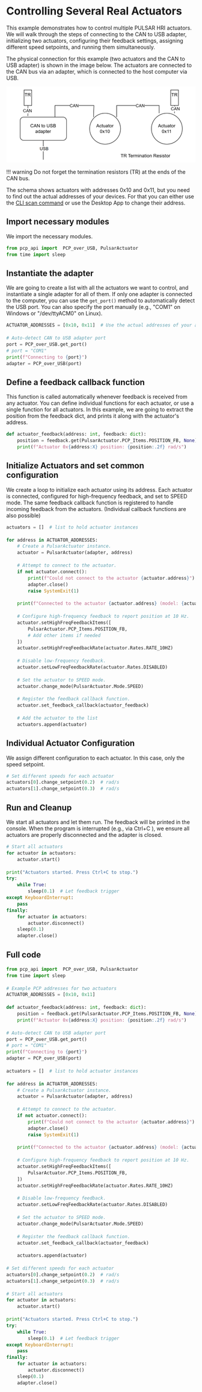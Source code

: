 # Controlling Several Real Actuators

This example demonstrates how to control multiple PULSAR HRI actuators. We will walk through the steps of connecting to the CAN to USB adapter, initializing two actuators, configuring their feedback settings, assigning different speed setpoints, and running them simultaneously.

The physical connection for this example (two actuators and the CAN to USB adapter) is shown in the image below. The actuators are connected to the CAN bus via an adapter, which is connected to the host computer via USB.

![CAN example](../../assets/images/can_02.png)

!!! warning
    Do not forget the termination resistors (TR) at the ends of the CAN bus.

The schema shows actuators with addresses 0x10 and 0x11, but you need to find out the actual addresses of your devices. For that you can either use the [CLI scan command](cli.md#scan-for-devices) or use the Desktop App to change their address.



## Import necessary modules

We import the necessary modules.

```py
from pcp_api import  PCP_over_USB, PulsarActuator
from time import sleep
```


## Instantiate the adapter

We are going to create a list with all the actuators we want to control, and instantiate a single adapter for all of them. If only one adapter is connected to the computer, you can use the `get_port()` method to automatically detect the USB port. You can also specify the port manually (e.g., "COM1" on Windows or "/dev/ttyACM0" on Linux).

```py
ACTUATOR_ADDRESSES = [0x10, 0x11]  # Use the actual addresses of your actuators

# Auto-detect CAN to USB adapter port
port = PCP_over_USB.get_port()
# port = "COM1"
print(f"Connecting to {port}")
adapter = PCP_over_USB(port)
```


## Define a feedback callback function

This function is called automatically whenever feedback is received from any actuator. You can define individual functions for each actuator, or use a single function for all actuators. In this example, we are going to extract the position from the feedback dict, and prints it along with the actuator's address.

```py
def actuator_feedback(address: int, feedback: dict):
    position = feedback.get(PulsarActuator.PCP_Items.POSITION_FB, None)
    print(f"Actuator 0x{address:X} position: {position:.2f} rad/s")
```


## Initialize Actuators and set common configuration

We create a loop to initialize each actuator using its address. Each actuator is connected, configured for high-frequency feedback, and set to SPEED mode. The same feedback callback function is registered to handle incoming feedback from the actuators. (Individual callback functions are also possible)


```py
actuators = []  # list to hold actuator instances

for address in ACTUATOR_ADDRESSES:
    # Create a PulsarActuator instance.
    actuator = PulsarActuator(adapter, address)

    # Attempt to connect to the actuator.
    if not actuator.connect():
        print(f"Could not connect to the actuator {actuator.address}")
        adapter.close()
        raise SystemExit(1)

    print(f"Connected to the actuator {actuator.address} (model: {actuator.model}, firmware: {actuator.firmware_version})")

    # Configure high-frequency feedback to report position at 10 Hz.
    actuator.setHighFreqFeedbackItems([
        PulsarActuator.PCP_Items.POSITION_FB,
        # Add other items if needed
    ])
    actuator.setHighFreqFeedbackRate(actuator.Rates.RATE_10HZ)

    # Disable low-frequency feedback.
    actuator.setLowFreqFeedbackRate(actuator.Rates.DISABLED)

    # Set the actuator to SPEED mode.
    actuator.change_mode(PulsarActuator.Mode.SPEED)

    # Register the feedback callback function.
    actuator.set_feedback_callback(actuator_feedback)

    # Add the actuator to the list
    actuators.append(actuator)
```


## Individual Actuator Configuration

We assign different configuration to each actuator. In this case, only the speed setpoint.

```py
# Set different speeds for each actuator
actuators[0].change_setpoint(0.2)  # rad/s
actuators[1].change_setpoint(0.3)  # rad/s
```


## Run and Cleanup

We start all actuators and let them run. The feedback will be printed in the console. When the program is interrupted (e.g., via Ctrl+C ), we ensure all actuators are properly disconnected and the adapter is closed.

```py
# Start all actuators
for actuator in actuators:
    actuator.start()

print("Actuators started. Press Ctrl+C to stop.")
try:
    while True:
        sleep(0.1)  # Let feedback trigger
except KeyboardInterrupt:
    pass
finally:
    for actuator in actuators:
        actuator.disconnect()
    sleep(0.1)
    adapter.close()
```


## Full code

```py title="Full code" linenums="1"
from pcp_api import  PCP_over_USB, PulsarActuator
from time import sleep

# Example PCP addresses for two actuators
ACTUATOR_ADDRESSES = [0x10, 0x11]

def actuator_feedback(address: int, feedback: dict):
    position = feedback.get(PulsarActuator.PCP_Items.POSITION_FB, None)
    print(f"Actuator 0x{address:X} position: {position:.2f} rad/s")

# Auto-detect CAN to USB adapter port
port = PCP_over_USB.get_port()
# port = "COM1"
print(f"Connecting to {port}")
adapter = PCP_over_USB(port)

actuators = []  # list to hold actuator instances

for address in ACTUATOR_ADDRESSES:
    # Create a PulsarActuator instance.
    actuator = PulsarActuator(adapter, address)

    # Attempt to connect to the actuator.
    if not actuator.connect():
        print(f"Could not connect to the actuator {actuator.address}")
        adapter.close()
        raise SystemExit(1)

    print(f"Connected to the actuator {actuator.address} (model: {actuator.model}, firmware: {actuator.firmware_version})")

    # Configure high-frequency feedback to report position at 10 Hz.
    actuator.setHighFreqFeedbackItems([
        PulsarActuator.PCP_Items.POSITION_FB,
    ])
    actuator.setHighFreqFeedbackRate(actuator.Rates.RATE_10HZ)

    # Disable low-frequency feedback.
    actuator.setLowFreqFeedbackRate(actuator.Rates.DISABLED)

    # Set the actuator to SPEED mode.
    actuator.change_mode(PulsarActuator.Mode.SPEED)

    # Register the feedback callback function.
    actuator.set_feedback_callback(actuator_feedback)

    actuators.append(actuator)

# Set different speeds for each actuator
actuators[0].change_setpoint(0.2)  # rad/s
actuators[1].change_setpoint(0.3)  # rad/s

# Start all actuators
for actuator in actuators:
    actuator.start()

print("Actuators started. Press Ctrl+C to stop.")
try:
    while True:
        sleep(0.1)  # Let feedback trigger
except KeyboardInterrupt:
    pass
finally:
    for actuator in actuators:
        actuator.disconnect()
    sleep(0.1)
    adapter.close()
```